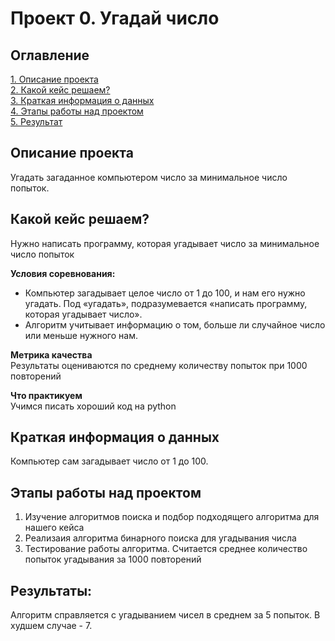 # Проект 0. Угадай число

## Оглавление  
[1. Описание проекта](#описание-проекта)  
[2. Какой кейс решаем?](#какой-кейс-решаем)  
[3. Краткая информация о данных](#краткая-информация-о-данных)  
[4. Этапы работы над проектом](#этапы-работы-над-проектом)  
[5. Результат](#результаты)    

## Описание проекта    
Угадать загаданное компьютером число за минимальное число попыток.

## Какой кейс решаем?    
Нужно написать программу, которая угадывает число за минимальное число попыток

**Условия соревнования:**  
- Компьютер загадывает целое число от 1 до 100, и нам его нужно угадать. Под «угадать», подразумевается «написать программу, которая угадывает число».
- Алгоритм учитывает информацию о том, больше ли случайное число или меньше нужного нам.

**Метрика качества**     
Результаты оцениваются по среднему количеству попыток при 1000 повторений

**Что практикуем**     
Учимся писать хороший код на python


## Краткая информация о данных

Компьютер сам загадывает число от 1 до 100.

## Этапы работы над проектом  
1. Изучение алгоритмов поиска и подбор подходящего алгоритма для нашего кейса
2. Реализаия алгоритма бинарного поиска для угадывания числа
3. Тестирование работы алгоритма. Считается среднее количество попыток угадывания за 1000 повторений


## Результаты:  

Алгоритм справляется с угадыванием чисел в среднем за 5 попыток. В худшем случае - 7.
